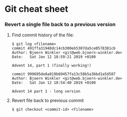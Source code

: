 # Git cheat sheet

### Revert a single file back to a previous version
1) Find commit history of the file:
    ```
    $ git log <filename>
    commit 491ffa31940dc14cb300eb5307da5ce0578381cb
    Author: Bjoern Winkler <git@web.bjoern-winkler.de>
    Date:   Sat Jan 12 18:59:21 2019 +0100

    Advent 14, part 1 (finally working!)

    commit 999695de8a019b69457fa13c58b5a3bbd1a5d587
    Author: Bjoern Winkler <git@web.bjoern-winkler.de>
    Date:   Sat Jan 12 18:54:40 2019 +0100

    Advent 14 part 1 - long version
    ```

2) Revert file back to previous commit
    ```
    $ git checkout <commit-id> <filename>
    ```